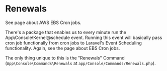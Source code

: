 # Renewals

<!-- MarkdownTOC -->

<!-- /MarkdownTOC -->

See page about AWS EBS Cron jobs.

There's a package that enables us to every minute run the App\Console\Kernel@schedule event. Running this event will basically pass cron job functionally from cron jobs to Laravel's Event Scheduling functionality. Again, see the page about EBS Cron jobs.

The only thing unique to this is the "Renewals" Command (`App\Console\Commands\Renewals` at `app/Console/Commands/Renewals.php`).

